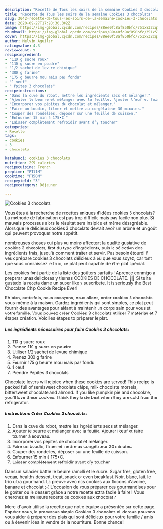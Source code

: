 ```yaml
---
description: "Recette de Tous les soirs de la semaine Cookies 3 chocolats"
title: "Recette de Tous les soirs de la semaine Cookies 3 chocolats"
slug: 3042-recette-de-tous-les-soirs-de-la-semaine-cookies-3-chocolats
date: 2020-09-27T17:28:30.302Z
image: https://img-global.cpcdn.com/recipes/88ee0fc8af850bfc/751x532cq70/cookies-3-chocolats-photo-principale-de-la-recette.jpg
thumbnail: https://img-global.cpcdn.com/recipes/88ee0fc8af850bfc/751x532cq70/cookies-3-chocolats-photo-principale-de-la-recette.jpg
cover: https://img-global.cpcdn.com/recipes/88ee0fc8af850bfc/751x532cq70/cookies-3-chocolats-photo-principale-de-la-recette.jpg
author: Melvin Aguilar
ratingvalue: 4.3
reviewcount: 9
recipeingredient:
- "110 g sucre roux"
- "110 g sucre en poudre"
- "1/2 sachet de levure chimique"
- "300 g farine"
- "175 g beurre mou mais pas fondu"
- "1 oeuf"
- " Ppites 3 chocolats"
recipeinstructions:
- "Dans la cuve du robot, mettre les ingrédients secs et mélanger."
- "Ajouter le beurre et mélanger avec la feuille. Ajouter l’œuf et faire tourner à nouveau."
- "Incorporer vos pépites de chocolat et mélanger."
- "Faire un boudin, filmer et mettre au congélateur 30 minutes."
- "Couper des rondelles, déposer sur une feuille de cuisson."
- "Enfourner 15 min à 175•C."
- "Laisser complètement refroidir avant d’y toucher"
categories:
- Recette
tags:
- cookies
- 3
- chocolats

katakunci: cookies 3 chocolats 
nutrition: 299 calories
recipecuisine: French
preptime: "PT11M"
cooktime: "PT58M"
recipeyield: "3"
recipecategory: Déjeuner

---
```



![Cookies 3 chocolats](https://img-global.cpcdn.com/recipes/88ee0fc8af850bfc/751x532cq70/cookies-3-chocolats-photo-principale-de-la-recette.jpg)

Vous êtes à la recherche de recettes uniques d'idées cookies 3 chocolats? La méthode de fabrication est pas trop difficile mais pas facile non plus. Si mauvais processus alors le résultat sera insipide et même désagréable. Alors que le délicieux cookies 3 chocolats devrait avoir un arôme et un goût qui peuvent provoquer notre appétit.

nombreuses choses qui plus ou moins affectent la qualité gustative de cookies 3 chocolats, first du type d'ingrédients, puis la sélection des ingrédients frais, jusqu'à comment traiter et servir. Pas besoin étourdi if veux prépare cookies 3 chocolats délicieux à où que vous soyez, car tant que vous connaissez le truc, ce plat peut capable de être plat spécial.

Les cookies font partie de la liste des goûters parfaits ! Aprende conmigo a preparar unas deliciosas y tiernas COOKIES DE CHOCOLATE. 👍🏻 Si te ha gustado la receta dame un super like y suscríbete. It is seriously the Best Chocolate Chip Cookie Recipe Ever!


Eh bien, cette fois, nous essayons, nous allons, créer cookies 3 chocolats vous-même à la maison. Gardez ingrédients qui sont simples, ce plat peut fournir des avantages pour aidant à maintenir un corps sain pour vous et votre famille. Vous pouvez créer Cookies 3 chocolats utiliser 7 matériau et 7 étapes création. Voici les étapes to préparer le plat.

<!--inarticleads1-->

##### Les ingrédients nécessaires pour faire Cookies 3 chocolats:

1.  110 g sucre roux
1. Prenez 110 g sucre en poudre
1. Utiliser 1/2 sachet de levure chimique
1. Prenez 300 g farine
1. Fournir 175 g beurre mou mais pas fondu
1.  1 oeuf
1. Prendre  Pépites 3 chocolats


Chocolate lovers will rejoice when these cookies are served! This recipe is packed full of semisweet chocolate chips, milk chocolate morsels, bittersweet chocolate and almond. If you like pumpkin pie and chocolate, you&#39;ll love these cookies. I think they taste best when they are cold from the refrigerator. 

<!--inarticleads2-->

##### Instructions Créer Cookies 3 chocolats:

1. Dans la cuve du robot, mettre les ingrédients secs et mélanger.
1. Ajouter le beurre et mélanger avec la feuille. Ajouter l’œuf et faire tourner à nouveau.
1. Incorporer vos pépites de chocolat et mélanger.
1. Faire un boudin, filmer et mettre au congélateur 30 minutes.
1. Couper des rondelles, déposer sur une feuille de cuisson.
1. Enfourner 15 min à 175•C.
1. Laisser complètement refroidir avant d’y toucher


Dans un saladier battre le beurre ramolli et le sucre. Sugar free, gluten free, vegan, healthy dessert, treat, snack or even breakfast. Noir, blanc, lait, le trio ultra gourmand. La preuve avec nos cookies aux flocons d&#39;avoine, banane et chocolat ;-) L&#39;occasion de vous préparer ces gourmandises pour le goûter ou le dessert grâce à notre recette extra facile à faire ! Vous cherchez la meilleure recette de cookies aux chocolat ? 


Merci d'avoir utilisé la recette que notre équipe a présentée sur cette page. Espérer nous, le processus simple Cookies 3 chocolats ci-dessus pouvons vous aider à préparer des plats qui sont délicieux pour votre famille / amis ou à devenir idea in vendre de la nourriture. Bonne chance!
